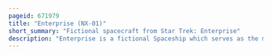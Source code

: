 ```yaml
---
pageid: 671979
title: "Enterprise (NX-01)"
short_summary: "Fictional spacecraft from Star Trek: Enterprise"
description: "Enterprise is a fictional Spaceship which serves as the main Setting of the american Science Fiction Television Series Star Trek Enterprise. The Ship predates the other Starfleet Ships named Enterprise and was first seen in the Pilot Episode 'Broken Bow'. Its Missions included an initial Period of deep Space Exploration and a Mission into the Delphic Expanse following the Xindi Attack on Earth ; it was also instrumental in the Formation of the United Federation of Planets with the Vulcans, Andorians and Tellarites."
---
```

